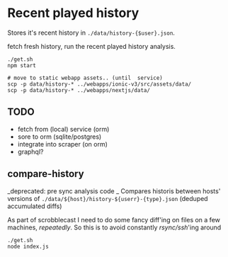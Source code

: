 
# Recent played history
Stores it's recent history in `./data/history-{$user}.json`.

fetch fresh history, run the recent played history analysis.
```
./get.sh
npm start

# move to static webapp assets.. (until  service)
scp -p data/history-* ../webapps/ionic-v3/src/assets/data/
scp -p data/history-* ../webapps/nextjs/data/
```

## TODO
- fetch from (local) service (orm)
- sore to orm (sqlite/postgres)
- integrate into scraper (on orm)
- graphql?

## compare-history
_deprecated: pre sync analysis code _
Compares historis between hosts' versions of `./data/${host}/history-${userr}-{type}.json` (deduped accumulated diffs)

As part of scrobblecast I need to do some fancy diff'ing on files on a few machines, _repeatedly_.
So this is to avoid constantly _rsync/ssh_'ing around
```
./get.sh
node index.js
```